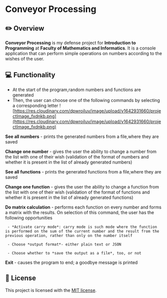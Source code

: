 # Conveyor Processing


## :pencil2: Overview

**Conveyor Processing** is my defense project for **Introduction to Programming** at **Faculty of Mathematics and Informatics**. It is a console application that can perform simple operations on numbers according to the wishes of the user.

## :computer: Functionality
 - At the start of the program,random numbers and functions are generated
 - Then, the user can choose one of the following commands by selecting a corresponding letter
![https://res.cloudinary.com/dpwroiluv/image/upload/v1642931660/projectImage_fxdnkb.png](https://res.cloudinary.com/dpwroiluv/image/upload/v1642931660/projectImage_fxdnkb.png)

**See all numbers** - prints the generated numbers from a file,where they are saved

**Change one number** - gives the user the ability to change a number from the list with one of their wish (validation of the format of numbers and whether it is present in the list of already generated numbers)

**See all functions** - prints the generated functions from a file,where they are saved

**Change one function** - gives the user the ability to change a function from the list with one of their wish (validation of the format of functions and whether it is present in the list of already generated functions)

**Do matrix calculation** - performs each function on every number and forms a matrix with the results. On selection of this command, the user has the following opportunities

	 - *Activate carry mode*: carry mode is such mode where the function is performed on the sum of the current number and the result from the previous operation, rather than only on the number itself
	 
	 - Choose *output format*- either plain text or JSON
	 
	 - Choose whether to *save the output as a file*, too, or not

**Exit** - causes the program to end; a goodbye message is printed

##  :page_with_curl: License

This project is licensed with the [MIT license](LICENSE).
